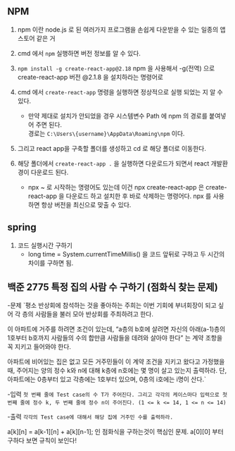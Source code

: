 
## NPM
1. npm 이란 node.js 로 된 여러가지 프로그램을 손쉽게 다운받을 수 있는 일종의 앱스토어 같은 거

2. cmd 에서 `npm` 실행하면 버전 정보를 알 수 있다.

3. `npm install -g create-react-app@2.18` npm 을 사용해서 -g(전역) 으로 create-react-app 버전 @2.1.8 을 설치하라는 명령어로

4. cmd 에서 `create-react-app` 명령을 실행하면 정상적으로 실행 되었는 지 알 수 있다.
   * 만약 제대로 설치가 안되었을 경우 시스템변수 Path 에 npm 의 경로를 붙여넣어 주면 된다. <br>
    경로는 `C:\Users\{username}\AppData\Roaming\npm` 이다.

5. 그리고 react app을 구축할 폴더를 생성하고 cd 로 해당 폴더로 이동한다.

6. 해당 폴더에서 `create-react-app .` 을 실행하면 다운로드가 되면서 react 개발환경이 다운로드 된다.
   * npx ~ 로 시작하는 명령어도 있는데 이건 npx create-react-app 은 create-react-app 을 다운로드 하고 설치한 후 바로 삭제하는 명령어다. npx 를 사용하면 항상 버전을 최신으로 맞출 수 있다.


## spring
1. 코드 실행시간 구하기
   - long time = System.currentTimeMillis() 을 코드 앞뒤로 구하고 두 시간의 차이를 구하면 됨.

## 백준 2775 특정 집의 사람 수 구하기 (점화식 찾는 문제)

-문제
`평소 반상회에 참석하는 것을 좋아하는 주희는 이번 기회에 부녀회장이 되고 싶어 각 층의 사람들을 불러 모아 반상회를 주최하려고 한다.

이 아파트에 거주를 하려면 조건이 있는데, “a층의 b호에 살려면 자신의 아래(a-1)층의 1호부터 b호까지 사람들의 수의 합만큼 사람들을 데려와 살아야 한다” 는 계약 조항을 꼭 지키고 들어와야 한다.

아파트에 비어있는 집은 없고 모든 거주민들이 이 계약 조건을 지키고 왔다고 가정했을 때, 주어지는 양의 정수 k와 n에 대해 k층에 n호에는 몇 명이 살고 있는지 출력하라. 단, 아파트에는 0층부터 있고 각층에는 1호부터 있으며, 0층의 i호에는 i명이 산다.`

-입력
`첫 번째 줄에 Test case의 수 T가 주어진다. 그리고 각각의 케이스마다 입력으로 첫 번째 줄에 정수 k, 두 번째 줄에 정수 n이 주어진다. (1 <= k <= 14, 1 <= n <= 14)`

-출력
`각각의 Test case에 대해서 해당 집에 거주민 수를 출력하라.`

a[k][n] = a[k-1][n] + a[k][n-1]; 인 점화식을 구하는것이 핵심인 문제.
a[0][0] 부터 구하다 보면 규칙이 보인다!
